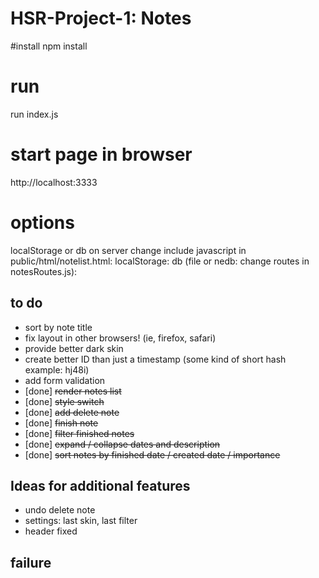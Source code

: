 # HSR-Project-1: Notes
#install
npm install

# run
run index.js

# start page in browser
http://localhost:3333

# options
localStorage or db on server change include javascript in public/html/notelist.html:
localStorage: 
    <script src="../scripts/data_ls.js"></script>
db (file or nedb: change routes in notesRoutes.js):
    <script src="../scripts/data_db.js"></script>

## to do
- sort by note title
- fix layout in other browsers! (ie, firefox, safari)
- provide better dark skin
- create better ID than just a timestamp (some kind of short hash example: hj48i)
- add form validation
- [done] ~~render notes list~~
- [done] ~~style switch~~
- [done] ~~add delete note~~
- [done] ~~finish note~~
- [done] ~~filter finished notes~~
- [done] ~~expand / collapse dates and description~~
- [done] ~~sort notes by finished date / created date / importance~~

## Ideas for additional features
- undo delete note
- settings: last skin, last filter
- header fixed

## failure
